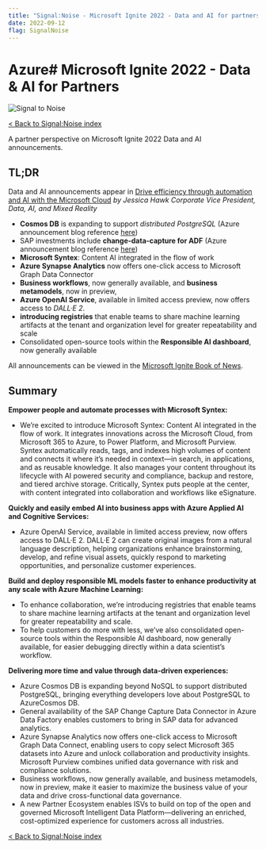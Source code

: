 ```yaml
---
title: "Signal:Noise - Microsoft Ignite 2022 - Data and AI for partners"
date: 2022-09-12
flag: SignalNoise
---
```


# Azure# Microsoft Ignite 2022 - Data & AI for Partners

![Signal to Noise](/PartnerCrucible/Library/signaltonoise-msignite2022.png)

[< Back to Signal:Noise index](/PartnerCrucible/SignaltoNoise)

A partner perspective on Microsoft Ignite 2022 Data and AI announcements.

## TL;DR

Data and AI announcements appear in [Drive efficiency through automation and AI with the Microsoft Cloud](https://azure.microsoft.com/en-ca/blog/drive-efficiency-through-automation-and-ai-with-the-microsoft-cloud/) *by Jessica Hawk Corporate Vice President, Data, AI, and Mixed Reality*


* **Cosmos DB** is expanding to support *distributed PostgreSQL* (Azure announcement blog reference [here](https://azure.microsoft.com/en-ca/blog/how-microsoft-azure-helps-drive-agility-and-optimization-for-your-business/))
* SAP investments include **change-data-capture for ADF** (Azure announcement blog reference [here](https://azure.microsoft.com/en-ca/blog/how-microsoft-azure-helps-drive-agility-and-optimization-for-your-business/))
* **Microsoft Syntex**: Content AI integrated in the flow of work
* **Azure Synapse Analytics** now offers one-click access to Microsoft Graph Data Connector
* **Business workflows**, now generally available, and **business metamodels**, now in preview,
* **Azure OpenAI Service**, available in limited access preview, now offers access to *DALL·E 2*.
* **introducing registries** that enable teams to share machine learning artifacts at the tenant and organization level for greater repeatability and scale
* Consolidated open-source tools within the **Responsible AI dashboard**, now generally available


All announcements can be viewed in the [Microsoft Ignite Book of News](https://news.microsoft.com/ignite-2022-book-of-news/).

## Summary

**Empower people and automate processes with Microsoft Syntex:**
* We’re excited to introduce Microsoft Syntex: Content AI integrated in the flow of work. It integrates innovations across the Microsoft Cloud, from Microsoft 365 to Azure, to Power Platform, and Microsoft Purview. Syntex automatically reads, tags, and indexes high volumes of content and connects it where it’s needed in context—in search, in applications, and as reusable knowledge. It also manages your content throughout its lifecycle with AI powered security and compliance, backup and restore, and tiered archive storage. Critically, Syntex puts people at the center, with content integrated into collaboration and workflows like eSignature.

**Quickly and easily embed AI into business apps with Azure Applied AI and Cognitive Services:**
* Azure OpenAI Service, available in limited access preview, now offers access to DALL·E 2. DALL·E 2 can create original images from a natural language description, helping organizations enhance brainstorming, develop, and refine visual assets, quickly respond to marketing opportunities, and personalize customer experiences.

**Build and deploy responsible ML models faster to enhance productivity at any scale with Azure Machine Learning:**
* To enhance collaboration, we’re introducing registries that enable teams to share machine learning artifacts at the tenant and organization level for greater repeatability and scale.
* To help customers do more with less, we’ve also consolidated open-source tools within the Responsible AI dashboard, now generally available, for easier debugging directly within a data scientist’s workflow.

**Delivering more time and value through data-driven experiences:**
* Azure Cosmos DB is expanding beyond NoSQL to support distributed PostgreSQL, bringing everything developers love about PostgreSQL to AzureCosmos DB.
* General availability of the SAP Change Capture Data Connector in Azure Data Factory enables customers to bring in SAP data for advanced analytics.
* Azure Synapse Analytics now offers one-click access to Microsoft Graph Data Connect, enabling users to copy select Microsoft 365 datasets into Azure and unlock collaboration and productivity insights. Microsoft Purview combines unified data governance with risk and compliance solutions.
* Business workflows, now generally available, and business metamodels, now in preview, make it easier to maximize the business value of your data and drive cross-functional data governance.
* A new Partner Ecosystem enables ISVs to build on top of the open and governed Microsoft Intelligent Data Platform—delivering an enriched, cost-optimized experience for customers across all industries.


[< Back to Signal:Noise index](/PartnerCrucible/SignaltoNoise)


